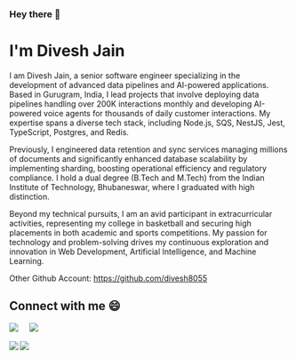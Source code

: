 ### Hey there 👋

<!--
**divesh8055/divesh8055** is a ✨ _special_ ✨ repository because its `README.md` (this file) appears on your GitHub profile.

Here are some ideas to get you started:

- 🔭 I’m currently working on ...
- 🌱 I’m currently learning ...
- 👯 I’m looking to collaborate on ...
- 🤔 I’m looking for help with ...
- 💬 Ask me about ...
- 📫 How to reach me: ...
- 😄 Pronouns: ...
- ⚡ Fun fact: ...
-->

# I'm Divesh Jain
I am Divesh Jain, a senior software engineer specializing in the development of advanced data pipelines and AI-powered applications. Based in Gurugram, India, I lead projects that involve deploying data pipelines handling over 200K interactions monthly and developing AI-powered voice agents for thousands of daily customer interactions. My expertise spans a diverse tech stack, including Node.js, SQS, NestJS, Jest, TypeScript, Postgres, and Redis.

Previously, I engineered data retention and sync services managing millions of documents and significantly enhanced database scalability by implementing sharding, boosting operational efficiency and regulatory compliance. I hold a dual degree (B.Tech and M.Tech) from the Indian Institute of Technology, Bhubaneswar, where I graduated with high distinction.

Beyond my technical pursuits, I am an avid participant in extracurricular activities, representing my college in basketball and securing high placements in both academic and sports competitions. My passion for technology and problem-solving drives my continuous exploration and innovation in Web Development, Artificial Intelligence, and Machine Learning.

Other Github Account: https://github.com/divesh8055

## Connect with me :smile:

<a href="https://www.linkedin.com/in/diveshjain8055/"><img src="https://img.shields.io/badge/linkedin-%230077B5.svg?&style=for-the-badge&logo=linkedin&logoColor=white" /></a>&nbsp;&nbsp;&nbsp;&nbsp;
<a href="mailto:divesh8055@gmail.com"><img src="https://img.shields.io/badge/gmail-%23D14836.svg?&style=for-the-badge&logo=gmail&logoColor=white" /></a>&nbsp;&nbsp;&nbsp;&nbsp;

<a href="https://github.com/anuraghazra/github-readme-stats">
  <img align="left" src="https://github-readme-stats.vercel.app/api?username=divesh80&show_icons=true&hide_border=true&theme=merko" />
</a>


<!-- <img align="right" height="185" width="296" alt="GIF" src="https://raw.githubusercontent.com/abhisheknaiidu/abhisheknaiidu/master/code.gif" /> -->

<a href="https://github.com/anuraghazra/convoychat">
  <img align="left" src="https://github-readme-stats.vercel.app/api/top-langs/?username=divesh80&theme=merko" />
</a>

